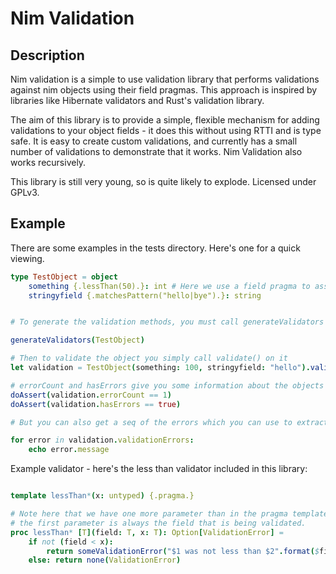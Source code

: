 # Nim Validation

## Description
Nim validation is a simple to use validation library that performs validations against nim objects using their field pragmas. This approach is inspired by libraries like Hibernate validators and Rust's validation library.

The aim of this library is to provide a simple, flexible mechanism for adding validations to your object fields - it does this without using RTTI and is type safe. It is easy to create custom validations, and currently has a small number of validations to demonstrate that it works. Nim Validation also works recursively.

This library is still very young, so is quite likely to explode. Licensed under GPLv3.

## Example
There are some examples in the tests directory. Here's one for a quick viewing.

```nim
type TestObject = object
    something {.lessThan(50).}: int # Here we use a field pragma to assert that this field should be less than 50
    stringyfield {.matchesPattern("hello|bye").}: string


# To generate the validation methods, you must call generateValidators on your type:

generateValidators(TestObject) 

# Then to validate the object you simply call validate() on it
let validation = TestObject(something: 100, stringyfield: "hello").validate()

# errorCount and hasErrors give you some information about the objects
doAssert(validation.errorCount == 1)
doAssert(validation.hasErrors == true)

# But you can also get a seq of the errors which you can use to extract messages to do with the errors

for error in validation.validationErrors:
    echo error.message

```

Example validator - here's the less than validator included in this library:

```nim

template lessThan*(x: untyped) {.pragma.}

# Note here that we have one more parameter than in the pragma template.
# the first parameter is always the field that is being validated.
proc lessThan* [T](field: T, x: T): Option[ValidationError] = 
    if not (field < x):
        return someValidationError("$1 was not less than $2".format($field, $x))
    else: return none(ValidationError)

```